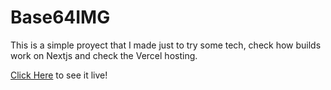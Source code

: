 # Base64IMG

This is a simple proyect that I made just to try some tech, check how builds work on Nextjs and check the Vercel hosting.

[Click Here](https://base64-img-7ka9.vercel.app) to see it live!
